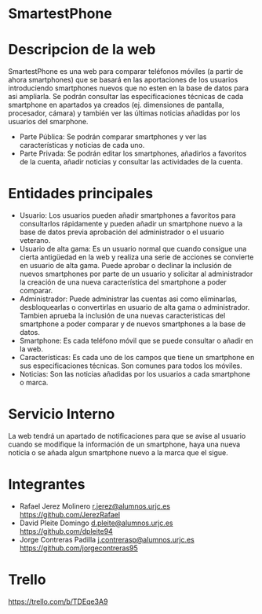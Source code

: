 # SmartestPhone
# Descripcion de la web
SmartestPhone es una web para comparar teléfonos móviles (a partir de ahora smartphones) que se basará en las aportaciones de los usuarios introduciendo smartphones nuevos que no esten en la base de datos para asi ampliarla. Se podrán consultar las especificaciones técnicas de cada smartphone en apartados ya creados (ej. dimensiones de pantalla, procesador, cámara) y también ver las últimas noticias añadidas por los usuarios del smarphone.
-  Parte Pública: Se podrán comparar smartphones y ver las características y noticias de cada uno.
-  Parte Privada: Se podrán editar los smartphones, añadirlos a favoritos de la cuenta, añadir noticias y consultar las actividades de la cuenta.
# Entidades principales
- Usuario: Los usuarios pueden añadir smartphones a favoritos para consultarlos rápidamente y pueden añadir un smartphone nuevo a la base de datos previa aprobación del administrador o el usuario veterano.
- Usuario de alta gama: Es un usuario normal que cuando consigue una cierta antigüedad en la web y realiza una serie de acciones se convierte en usuario de alta gama. Puede aprobar o declinar la inclusión de nuevos smartphones por parte de un usuario y solicitar al administrador la creación de una nueva característica del smartphone a poder comparar.
- Administrador: Puede administrar las cuentas asi como eliminarlas, desbloquearlas o convertirlas en usuario de alta gama o administrador. Tambien aprueba la inclusión de una nuevas caracteristicas del smartphone a poder comparar y de nuevos smartphones a la base de datos.
- Smartphone: Es cada teléfono móvil que se puede consultar o añadir en la web.
- Características: Es cada uno de los campos que tiene un smartphone en sus especificaciones técnicas. Son comunes para todos los móviles.
- Noticias: Son las noticias añadidas por los usuarios a cada smartphone o marca.
# Servicio Interno
La web tendrá un apartado de notificaciones para que se avise al usuario cuando se modifique la información de un smartphone, haya una nueva noticia o se añada algun smartphone nuevo a la marca que el sigue.
# Integrantes
- Rafael Jerez Molinero
  r.jerez@alumnos.urjc.es
  https://github.com/JerezRafael
- David Pleite Domingo
  d.pleite@alumnos.urjc.es
  https://github.com/dpleite94
- Jorge Contreras Padilla
  j.contrerasp@alumnos.urjc.es
  https://github.com/jorgecontreras95
# Trello
https://trello.com/b/TDEqe3A9
